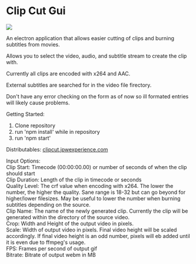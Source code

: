 # Clip Cut Gui

<img src="https://clipcut.jpwexperience.com/images/clipcut-screenshot-1.5.jpg">

An electron application that allows easier cutting of clips and burning subtitles from movies.

Allows you to select the video, audio, and subtitle stream to create the clip with. 

Currently all clips are encoded with x264 and AAC. 

External subtitles are searched for in the video file firectory.

Don't have any error checking on the form as of now so ill formated entries will likely cause problems.

Getting Started:
1. Clone repository
2. run 'npm install' while in repository
3. run 'npm start'

Distributables: <a href="https://clipcut.jpwexperience.com" target="_blank">clipcut.jpwexperience.com</a>

Input Options:<br />
Clip Start: Timecode (00:00:00.00) or number of seconds of when the clip should start<br />
Clip Duration: Length of the clip in timecode or seconds<br />
Quality Level: The crf value when encoding with x264. The lower the number, the higher the quality. Sane range is 18-32 but can go beyond for higher/lower filesizes. May be useful to lower the number when burning subtitles depending on the source.<br />
Clip Name: The name of the newly generated clip. Currently the clip will be generated within the directory of the source video.<br />
Crop: Width and Height of the output video in pixels.<br />
Scale: Width of output video in pixels. Final video height will be scaled accordingly. If final video height is an odd number, pixels will eb added until it is even due to ffmpeg's usage.<br />
FPS: Frames per second of output gif<br />
Bitrate: Bitrate of output webm in MB<br />
